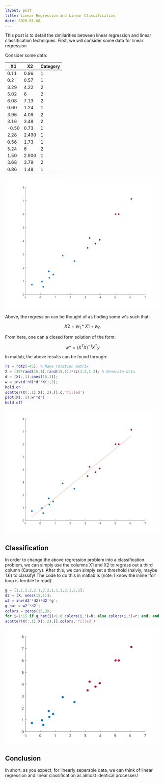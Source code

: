```yaml
---
layout: post
title: Linear Regression and Linear Classification
date: 2020-01-08
---
```

This post is to detail the similarities between linear regression and linear classification techniques. First, we will consider some data for linear regression

Consider some data:

| X1 | X2 | Category |
|----|---|---------|
| 0.11  | 0.96 | 1        |
| 0.2  | 0.57 |  1       |
| 3.29   | 4.22  | 2        |
| 5.02   | 6                 | 2        |
| 6.08   | 7.13  | 2        |
| 0.60  | 1.24  | 1        |
| 3.96  | 4.08  | 2        |
| 3.16  | 3.48  | 2        |
| -0.50 | 0.73 | 1        |
| 2.28 | 2.490  | 1        |
| 0.56  | 1.73  | 1        |
| 5.24  | 6                 | 2        |
| 1.50 | 2.900 | 1        |
| 3.68  | 3.79 | 2        |
| 0.86  | 1.48  | 1        |

![scattfit](/assets/scat1.svg)


Above, the regression can be thought of as finding some w's such that:

$$ X2 = w_1*X1 + w_0 $$

From here, one can a closed form solution of the form:

$$ w* = (X^TX)^{-1}X^Ty $$

In matlab, the above results can be found through:
```matlab
rz = rotz(-45); % Make rotation matrix
X = [10*rand(15,1),rand(15,1)]*rz(1:2,1:2); % Generate data
d = [X(:,1),ones(15,1)];
w = inv(d'*d)*d'*X(:,2);
hold on
scatter(X(:,1),X(:,2),[],c,'filled')
plot(X(:,1),w'*d')
hold off
```
![scattfit](/assets/scat_wfit.svg)

## Classification
In order to change the above regression problem into a classification problem, we can simply use the columns X1 and X2 to regress out a third column (Category). After this, we can simply set a threshold (naivly, maybe 1.6) to classify! The code to do this in matlab is (note: I know the inline 'for' loop is terrible to read):

```matlab
g = [1,1,2,2,2,1,2,2,1,1,1,2,1,2,1];
d2 = [X, ones(15,1)];
w2 = inv(d2'*d2)*d2'*g';
g_hat = w2'*d2';
colors = zeros(15,3);
for i=1:15 if g_hat(i)<1.6 colors(i,:)=b; else colors(i,:)=r; end; end 
scatter(X(:,1),X(:,2),[],colors,'filled')
```
![scatt](/assets/scat2.svg)

## Conclusion
In short, as you expect, for linearly seperable data, we can think of linear regression and linear classification as almost identical processes!

